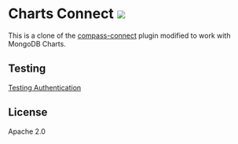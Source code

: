# Charts Connect [![][travis_img]][travis_url]

This is a clone of the [compass-connect] plugin modified to work with MongoDB Charts.

## Testing

[Testing Authentication](https://wiki.corp.mongodb.com/display/DI/Testing+Authentication)

## License

Apache 2.0

[compass-connect]: https://github.com/10gen/compass-connect
[travis_img]: https://travis-ci.com/10gen/compass-connect.svg?token=ezEB2TnpPiu7XLo6ByZp&branch=master
[travis_url]: https://travis-ci.com/10gen/compass-connect
[npm_img]: https://img.shields.io/npm/v/@mongodb-js/compass-connect.svg?style=flat-square
[npm_url]: https://www.npmjs.org/package/@mongodb-js/compass-connect
